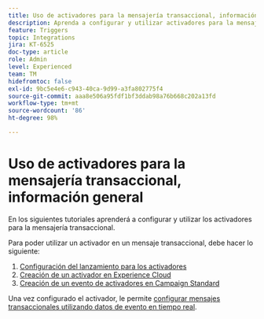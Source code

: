 ```yaml
---
title: Uso de activadores para la mensajería transaccional, información general
description: Aprenda a configurar y utilizar activadores para la mensajería transaccional.
feature: Triggers
topic: Integrations
jira: KT-6525
doc-type: article
role: Admin
level: Experienced
team: TM
hidefromtoc: false
exl-id: 9bc5e4e6-c943-40ca-9d99-a3fa802775f4
source-git-commit: aaa8e506a95fdf1bf3ddab98a76b668c202a13fd
workflow-type: tm+mt
source-wordcount: '86'
ht-degree: 98%

---
```


# Uso de activadores para la mensajería transaccional, información general

En los siguientes tutoriales aprenderá a configurar y utilizar los activadores para la mensajería transaccional.

Para poder utilizar un activador en un mensaje transaccional, debe hacer lo siguiente:

1. [Configuración del lanzamiento para los activadores](/help/integrations/configure-launch-for-triggers.md)
2. [Creación de un activador en Experience Cloud](https://experienceleague.adobe.com/docs/core-services/interface/triggers.html?lang=en)
3. [Creación de un evento de activadores en Campaign Standard](/help/integrations/create-a-trigger-event.md)

Una vez configurado el activador, le permite [configurar mensajes transaccionales utilizando datos de evento en tiempo real](/help/integrations/configure-transactional-messages-using-realtime-event-data.md).
